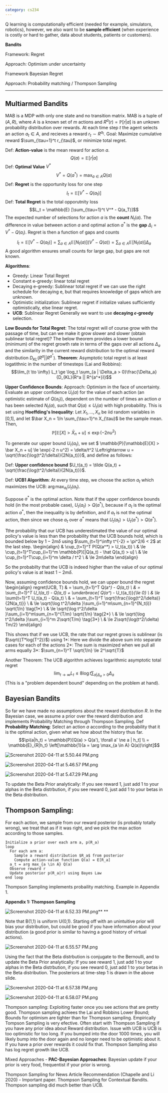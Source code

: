 ```yaml
---
category: cs234
---
```


Q learning is computationally efficient (needed for example, simulators, robotics), however, we also want to be **sample efficient** (when experience is costly or hard to gather, data about students, patients or customers).

**Bandits**

Framework: Regret

Approach: Optimism under uncertainty

Framework Bayesian Regret

Approach: Probability matching / Thompson Sampling

****

## Multiarmed Bandits
MAB is a MDP with only one state and no transition matrix. 
MAB is a tuple of $(A,R)$, where $A$ is a known set of $m$ actions and $R^a(r) = \mathbb{P}[r|a]$ is an unkown probability distribution over rewards.
At each time step $t$ the agent selects an action $a_t \in A$, and recieves a reward $r_t \sim R^{a_t}$.
Goal: Maximize cumulative reward $\sum_{\tau=1}^t r_{\tau}$, or minimize total regret.

Def: **Action-value** is the mean reward for action $a$.
$$Q(a) = \mathbb{E} [r | a]$$
Def: **Optimal Value** $V^*$ 
$$V^* = Q(a^*) = \max_{a \in A}Q(a)$$
Def: **Regret** is the opportunity loss for one step
$$l_t = \mathbb{E}[ V^* - Q(a_t) ]$$
Def: **Total Regret** is the total opporutnity loss
$$L_t = \mathbb{E} [\sum_{\tau=1}^t V^* - Q(a_T)]$$
The expected number of selections for action $a$ is the **count** $N_t(a)$.
The difference in value between action $a$ and optimal action $a^*$ is the **gap** $\Delta_i = V^* - Q(a_i)$.
Regret is then a function of gaps and counts
$$l_t = \mathbb{E}[ V^* - Q(a_t) ] = \sum_{a\in A} \mathbb{E}[N_t(a)](V^*-Q(a)) = \sum_{a\in A} \mathbb{E}[N_t(a)]\Delta_a$$
A good algorithm ensures small counts for large gap, but gaps are not known.

**Algorithms**:
  - Greedy: Linear Total Regret
  - Constant e-greedy: linear total regret
  - Decaying e-greedy: Sublinear total regret if we can use the right schedule for decaying e, but that requires knowledge of gaps which are unknown.
  - Optimistic initialization: Sublinear regret if initialize values sufficiently optimistically, else linear regret. 
  - **UCB**: Sublinear Regret
Generally we want to use **decaying $\epsilon$-greedy** selection.

**Low Bounds for Total Regret**: The total regret will of course grow with the passage of time, but can we make it grow slower and slower (obtain sublinear total regret)? 
The below theorem provides a lower bound (minimum) of the regret growth rate in terms of the gaps over all actions $\Delta_a$ and the similarity in the current reward distribution to the optimal reward distribution $D_{KL}(R^a || R^{a^*})$.
**Theorem**: Asymptotic total regret is at least logatithnic in the number of timesteps (Lai and Robbins):
$$\lim_{t \to \infty} L_t \ge \log_t \sum_{a | \Delta_a > 0}\frac{\Delta_a}{D_{KL}(R^a || R^{a^*})}$$

**Upper Confidence Bounds**:
Approach: Optimism in the face of uncertainty.
Evaluate an upper confidence $U_t(a)$ for the value of each action (an optimistic estimate of $Q(a_t)$), dependent on the number of times an action $a$ has been selected $N_t(a)$, such that $Q(a) \le U_t(a)$ with high probability. This is set using **Hoeffding's Inequality**: Let $X_1, \dots, X_n$ be iid random variables in [0,1], and let $\bar X_n = 1/n \sum_{\tau=1}^n X_{\tau}$ be the sample mean. Then,
$$\mathbb{P}[\mathbb{E}[X] > \bar X_n + u] \le \exp(-2 n u^2)$$

To generate our upper bound $U_t(a_t)$, we set 
$ \mathbb{P}[\mathbb{E}[X] > \bar X_n + u] \le \exp(-2 n u^2) = \delta/t^2 \Leftrightarrow u = \sqrt{\frac{\log(t^2/\delta)}{2N(a_t)}}$, and define as follows:

Def: **Upper confidence bound** $U_t(a_t) = \tilde Q(a_t) + \sqrt{\frac{\log(t^2/\delta)}{2N(a_t)}}$.

Def: **UCB1 Algorithm**: At every time step, we choose the action $a_t$ which maximizes the UCB: $\arg \max_{a_t} U_t(a_t)$.

Suppose $a^*$ is the optimal action. Note that if the upper confidence bounds hold (in the most probable case), $U_t(a_t) > Q(a^*)$, because if $a_t$ is the optimal action $a^*$, then the inequality is by definition, and if $a_t$ is not the optimal action, then since we chose $a_t$ over $a^*$ means that $U_t(a_t) > U_t(a^*) > Q(a^*)$.

Tthe probability that our UCB has underestimated the value of our optimal policy's value is less than the probability that the UCB bounds hold, which is bounded below by $1-2m\delta$ using $\sum_{t=1}^\infty t^{-2} = \pi^2/6 < 2$ at the last step.
\begin{align}
& \cup_{t=1}^T P(Q(a^*) > U_t(a_t)) \\
& \le \cup_{t=1}^T\cup_{i=1}^m   \mathbb{P}[|Q(a_t) - \hat Q(a_t) > u] \\
& \le \cup_{t=1}^T\cup_{i=1}^m   \delta / t^2 \\
& \le 2m\delta 
\end{align}

So the probabilty that the UCB is indeed higher than the value of our optimal policy's value is at least $1 - 2m \delta$.

Now, assuming confidence bounds hold, we can upper bound the regret
\begin{align}
regret(UCB, T) & = \sum_{t=1}^T Q(a^*) - Q(a_t) \\
& = \sum_{t=1}^T U_t(a_t) - Q(a_t)  + \underbrace{ Q(a^*) - U_t(a_t)}_{\le 0} \\
& \le \sum_{t=1}^T U_t(a_t) - Q(a_t) \\
& = \sum_{t=1}^T \sqrt{\frac{\log(t^2/\delta)}{2N(a_t)}} \\
& \le \sqrt{\log t^2/\delta }\sum_{i=1}^m\sum_{n=1}^{N_t(i)} \sqrt{1/n} \tag{1*} \\
& \le \sqrt{\log t^2/\delta }\sum_{i=1}^m\sum_{n=1}^{T/m} \sqrt{1/n} \tag{2*} \\
& \le \sqrt{\log t^2/\delta }\sum_{i=1}^m 2\sqrt{T/m} \tag{3*} \\
& \le 2\sqrt{\log(t^2/\delta) Tm/2}
\end{align}

This shows that if we use UCB, the rate that our regret grows is sublinear (is $\sqrt{(T*log(T^2)}$)
using 
1*: Here we divide the above sum into separate cases for each of the actions
2*: The sum is maximized when we pull all arms equally
3*: $\sum_{n=1}^T \sqrt{1/n} \le 2^\sqrt{T}$

Another Theorem: The UCB algorithm achieves logarithmic asymptotic total regret
$$\lim_{t \to \infty} L_t \le 8 \log t \sum_{a | \Delta_a > 0} \Delta_a$$
(This is a "problem dependent bound" depending on the problem at hand).

## Bayesian Bandits
So far we have made no assumptions about the reward distribution $R$. In the Bayesian case, we assume a prior over the reward distribution and implements Probability Matching through Thompson Sampling.
Def **Probability Matching**: Select an action $a$ according to the probability that it is the optimal action, given what we how about the history thus far.
$$\pi(a|h_t)  = \mathbb{P}[Q(a) > Q(a'), \forall a' \ne a | h_t] \\
              = \mathbb{E}_{R|h_t} \left[\mathbb{1}(a = \arg \max_{a \in A} Q(a))\right]$$

![Screenshot 2020-04-11 at 5.50.44 PM.png](/assets/blog_resources/58A95764812A55567DDA753C3E73B568.png)

![Screenshot 2020-04-11 at 5.46.57 PM.png](/assets/blog_resources/6F4D8B381E3F7019D09F7C0C9F0DF3B1.png)

![Screenshot 2020-04-11 at 5.47.29 PM.png](/assets/blog_resources/E685A70A7DF4B302C3C3AFFB43B4FBD2.png)

To update the Beta Prior analytically: If you see reward 1, just add 1 to your alphas in the Beta distrbution, if you see reward 0, just add 1 to your betas in the Beta distribution.

## Thompson Sampling:
For each action, we sample from our reward posterior (is probably totally wrong), we treat that as if it was right, and we pick the max action according to those samples. 
```
Initialize a prior over each arm a, p(R_a)
loop
  For each arm a:
    Sample a reward distribution $R_a$ from posterior
    Compute action-value function Q(a) = E[R_a]
  a_t = arg max_{a \in A} Q(a)
  Observe reward r
  Update posterior p(R_a|r) using Bayes Law
end loop
```
Thompson Sampling implements probaility matching. Example in Appendix 1.

**Appendix 1: Thompson Sampling**

![Screenshot 2020-04-11 at 6.52.33 PM.png](/assets/blog_resources/C210E55AC2173BDDB35DE721CDCF3FE4.png)**
**

Note that B(1,1) is uniform U(0,1). Starting off with an unintuitive prior will bias your distribution, but could be good if you have information about your distribution (a good prior is similar to having a good history of virtual actions).

![Screenshot 2020-04-11 at 6.55.57 PM.png](/assets/blog_resources/3FD236A350D5D643A7302069B52D9712.png)

Using the fact that the Beta distrbution is conjugate to the Bernoulli, and to update the Beta Prior analytically: If you see reward 1, just add 1 to your alphas in the Beta distrbution, if you see reward 0, just add 1 to your betas in the Beta distribution. The posteriors at time-step 1 is drawn in the above slide.

![Screenshot 2020-04-11 at 6.57.38 PM.png](/assets/blog_resources/158B560DD787D7D8BF07ACE2232B21E2.png)

![Screenshot 2020-04-11 at 6.58.07 PM.png](/assets/blog_resources/5C46D0E34523786D16E2B79F03C5D89B.png)

Thompson sampling: Exploiting faster once you see actions that are pretty good.
 Thompson sampling achiees the Lai and Robbins Lower Bound; Bounds for optimism are tighter than for Thompson sampling. Empirically Tompson Sampling is very efective. Often start with Thompson Sampling if you have any prior idea about Reward distribution. Issue with UCB is UCB is too optimistic for too long. If you bumped into the door 1000 times, you will likely bump into the door again and no longer need to be optimistic about it. If you have a prior over rewards it could fix that. Thompson Sampling also has log regret growth like UCB.

Mixed Approaches - **PAC-Bayesian Approaches**: Bayesian update if your prior is very food, frequentist if your prior is wrong.

Thompson Sampling for News Article Recommendation (Chapelle and Li 2020) - Important paper. Thompson Sampling for Contextual Bandits. Thompson sampling did much better than UCB.